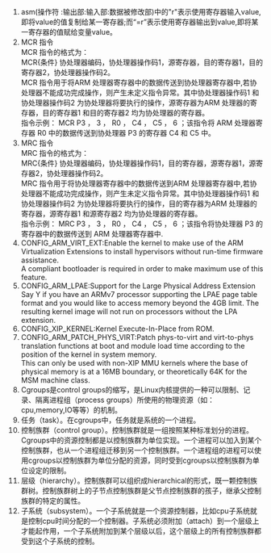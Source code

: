 1. asm(操作符  :输出部:输入部:数据被修改部)中的"r"表示使用寄存器输入value,即将value的值复制给某一寄存器;而“=r”表示使用寄存器输出到value,即将某一寄存器的值赋给变量value。
2. MCR 指令<br>
MCR 指令的格式为：<br>
MCR{条件} 协处理器编码，协处理器操作码1，源寄存器，目的寄存器1，目的寄存器2，协处理器操作码2。<br>
MCR 指令用于将ARM 处理器寄存器中的数据传送到协处理器寄存器中,若协处理器不能成功完成操作，则产生未定义指令异常。其中协处理器操作码1 和协处理器操作码2 为协处理器将要执行的操作，源寄存器为ARM 处理器的寄存器，目的寄存器1 和目的寄存器2 均为协处理器的寄存器。<br>
指令示例：
MCR P3 ， 3 ， R0 ， C4 ， C5 ， 6 ；该指令将 ARM 处理器寄存器 R0 中的数据传送到协处理器 P3 的寄存器 C4 和 C5 中。
3. MRC 指令<br>
MRC 指令的格式为：<br>
MRC{条件} 协处理器编码，协处理器操作码1，目的寄存器，源寄存器1，源寄存器2，协处理器操作码2。<br>
MRC 指令用于将协处理器寄存器中的数据传送到ARM 处理器寄存器中,若协处理器不能成功完成操作，则产生未定义指令异常。其中协处理器操作码1 和协处理器操作码2 为协处理器将要执行的操作，目的寄存器为ARM 处理器的寄存器，源寄存器1 和源寄存器2 均为协处理器的寄存器。<br>指令示例：
MRC P3 ， 3 ， R0 ， C4 ， C5 ， 6 ；该指令将协处理器 P3 的寄存器中的数据传送到 ARM 处理器寄存器中.<br>
4. CONFIG_ARM_VIRT_EXT:Enable the kernel to make use of the ARM Virtualization Extensions to install hypervisors without run-time firmware assistance.<br>
A compliant bootloader is required in order to make maximum use of this feature. <br>
5. CONFIG_ARM_LPAE:Support for the Large Physical Address Extension<br>
Say Y if you have an ARMv7 processor supporting the LPAE page table format and you would like to access memory beyond the 4GB limit. The resulting kernel image will not run on processors without the LPA extension.<br>
6. CONFIG_XIP_KERNEL:Kernel Execute-In-Place from ROM.<br>
7. CONFIG_ARM_PATCH_PHYS_VIRT:Patch phys-to-virt and virt-to-phys translation functions at boot and module load time according to the position of the kernel in system memory.<br>
This can only be used with non-XIP MMU kernels where the base of physical memory is at a 16MB boundary, or theoretically 64K for the MSM machine class.<br>
8. Cgroups是control groups的缩写，是Linux内核提供的一种可以限制、记录、隔离进程组（process groups）所使用的物理资源（如：cpu,memory,IO等等）的机制。<br>
9. 任务（task）。在cgroups中，任务就是系统的一个进程。<br>
10. 控制族群（control group）。控制族群就是一组按照某种标准划分的进程。Cgroups中的资源控制都是以控制族群为单位实现。一个进程可以加入到某个控制族群，也从一个进程组迁移到另一个控制族群。一个进程组的进程可以使用cgroups以控制族群为单位分配的资源，同时受到cgroups以控制族群为单位设定的限制。<br>
11. 层级（hierarchy）。控制族群可以组织成hierarchical的形式，既一颗控制族群树。控制族群树上的子节点控制族群是父节点控制族群的孩子，继承父控制族群的特定的属性。<br>
12. 子系统（subsystem）。一个子系统就是一个资源控制器，比如cpu子系统就是控制cpu时间分配的一个控制器。子系统必须附加（attach）到一个层级上才能起作用，一个子系统附加到某个层级以后，这个层级上的所有控制族群都受到这个子系统的控制。<br>

